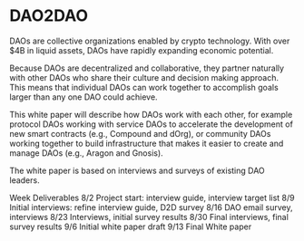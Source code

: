 # DAO2DAO

DAOs are collective organizations enabled by crypto technology. With over $4B in liquid assets, DAOs have rapidly expanding economic potential.

Because DAOs are decentralized and collaborative, they partner naturally with other DAOs who share their culture and decision making approach. This means that individual DAOs can work together to accomplish goals larger than any one DAO could achieve.

This white paper will describe how DAOs work with each other, for example protocol DAOs working with service DAOs to accelerate the development of new smart contracts (e.g., Compound and dOrg), or community DAOs working together to build infrastructure that makes it easier to create and manage DAOs (e.g., Aragon and Gnosis). 

The white paper is based on interviews and surveys of existing DAO leaders.

Week	Deliverables
8/2 Project start: interview guide, interview target list
8/9 Initial interviews: refine interview guide, D2D survey
8/16 DAO email survey, interviews
8/23 Interviews, initial survey results
8/30 Final interviews, final survey results
9/6 Initial white paper draft
9/13 Final White paper
